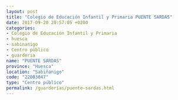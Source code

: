 ```yaml
---
layout: post
title: "Colegio de Educación Infantil y Primaria PUENTE SARDAS"
date: 2017-09-20 20:57:05 +0200
categories:
- Colegio de Educación Infantil y Primaria
- huesca
- sabinanigo
- Centro público
- guarderia
name: "PUENTE SARDAS"
province: "Huesca"
location: "Sabiñanigo"
code: "22003847"
type: "Centro público"
permalink: /guarderias/puente-sardas.html
---
```


